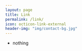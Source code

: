 ```yaml
---
layout: page
title: Link
permalink: /link/
icon: octicon-link-external
header-img: "img/contact-bg.jpg"
---
```


* nothing

